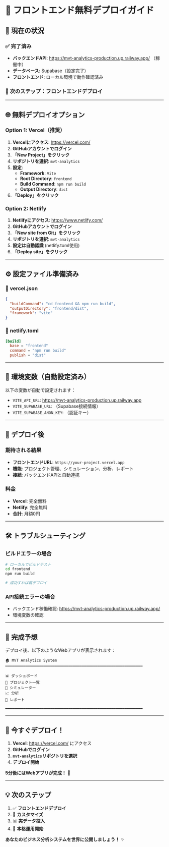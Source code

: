 # 🚀 フロントエンド無料デプロイガイド

## 🎯 **現在の状況**

### ✅ **完了済み**
- **バックエンドAPI**: https://mvt-analytics-production.up.railway.app/ （稼働中）
- **データベース**: Supabase（設定完了）
- **フロントエンド**: ローカル環境で動作確認済み

### 🔄 **次のステップ：フロントエンドデプロイ**

---

## 🌐 **無料デプロイオプション**

### **Option 1: Vercel（推奨）**
1. **Vercelにアクセス**: https://vercel.com/
2. **GitHubアカウントでログイン**
3. **「New Project」をクリック**
4. **リポジトリを選択**: `mvt-analytics`
5. **設定**:
   - **Framework**: `Vite`
   - **Root Directory**: `frontend`
   - **Build Command**: `npm run build`
   - **Output Directory**: `dist`
6. **「Deploy」をクリック**

### **Option 2: Netlify**
1. **Netlifyにアクセス**: https://www.netlify.com/
2. **GitHubアカウントでログイン**
3. **「New site from Git」をクリック**
4. **リポジトリを選択**: `mvt-analytics`
5. **設定は自動認識** (netlify.toml使用)
6. **「Deploy site」をクリック**

---

## ⚙️ **設定ファイル準備済み**

### 📁 **vercel.json**
```json
{
  "buildCommand": "cd frontend && npm run build",
  "outputDirectory": "frontend/dist",
  "framework": "vite"
}
```

### 📁 **netlify.toml**
```toml
[build]
  base = "frontend"
  command = "npm run build"
  publish = "dist"
```

---

## 🔧 **環境変数（自動設定済み）**

以下の変数が自動で設定されます：
- `VITE_API_URL`: https://mvt-analytics-production.up.railway.app
- `VITE_SUPABASE_URL`: （Supabase接続情報）
- `VITE_SUPABASE_ANON_KEY`: （認証キー）

---

## 🎉 **デプロイ後**

### **期待される結果**
- **フロントエンドURL**: `https://your-project.vercel.app`
- **機能**: プロジェクト管理、シミュレーション、分析、レポート
- **接続**: バックエンドAPIと自動連携

### **料金**
- **Vercel**: 完全無料
- **Netlify**: 完全無料
- **合計**: 月額0円

---

## 🛠️ **トラブルシューティング**

### **ビルドエラーの場合**
```bash
# ローカルでビルドテスト
cd frontend
npm run build

# 成功すれば再デプロイ
```

### **API接続エラーの場合**
- バックエンド稼働確認: https://mvt-analytics-production.up.railway.app/
- 環境変数の確認

---

## 📱 **完成予想**

デプロイ後、以下のようなWebアプリが表示されます：

```
🏠 MVT Analytics System
━━━━━━━━━━━━━━━━━━━━━━━━━━━━━━━━━━━━━━━━━━━━━━━━━━━━━━━━━━━━━

📊 ダッシュボード
📁 プロジェクト一覧  
🎯 シミュレーター
📈 分析
📄 レポート

━━━━━━━━━━━━━━━━━━━━━━━━━━━━━━━━━━━━━━━━━━━━━━━━━━━━━━━━━━━━━
```

---

## 🎯 **今すぐデプロイ！**

1. **Vercel**: https://vercel.com/ にアクセス
2. **GitHubでログイン**
3. **`mvt-analytics`リポジトリを選択**
4. **デプロイ開始**

**5分後にはWebアプリが完成！** 🚀

---

## 💡 **次のステップ**

1. ✅ **フロントエンドデプロイ** 
2. 🎨 **カスタマイズ** 
3. 📊 **実データ投入**
4. 🚀 **本格運用開始**

**あなたのビジネス分析システムを世界に公開しましょう！** ✨ 